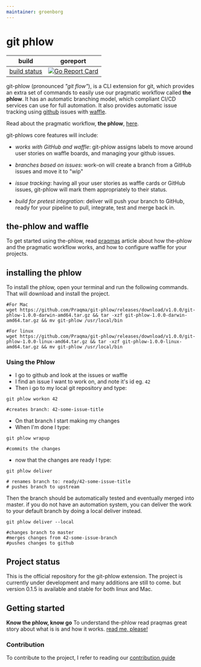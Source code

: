 ```yaml
---
maintainer: groenborg
---
```


# git phlow 

| build | goreport |
| ------------- | ----------------- |
| [build status](https://concourse.code.praqma.com/api/v1/teams/main/pipelines/git-phlow/jobs/integration/badge) | [![Go Report Card](https://goreportcard.com/badge/github.com/Praqma/git-phlow)](https://goreportcard.com/report/github.com/Praqma/git-phlow)       |


git-phlow (pronounced _"git flow"_), is a CLI extension for git, which provides an extra set of commands to easily use our pragmatic workflow called **the phlow**.  It has an automatic branching model, which compliant CI/CD services can use for full automation.  It also provides automatic issue tracking using [github](https://github.com) issues with [waffle](https://waffle.io/).

Read about the pragmatic workflow, **the phlow**, [here](http://www.praqma.com/stories/a-pragmatic-workflow/).

git-phlows core features will include:

- *works with GitHub and waffle*: git-phlow assigns labels to move around user stories on waffle boards, and managing your github issues.

- *branches based on issues*:  work-on will create a branch from a GitHub issues and move it to "wip"

- *issue tracking*: having all your user stories as waffle cards or GitHub issues, git-phlow will mark them appropriately to their status.

- *build for pretest integration*: deliver will push your branch to GitHub, ready for your pipeline to pull, integrate, test and merge back in.

## the-phlow and waffle
To get started using the-phlow, read [praqmas](http://www.praqma.com/stories/a-pragmatic-workflow/) article about how the-phlow and the pragmatic workflow works, and how to configure waffle for your projects.

## installing the phlow
To install the phlow, open your terminal and run the following commands. That will download and install the project. 

```shell
#For Mac
wget https://github.com/Praqma/git-phlow/releases/download/v1.0.0/git-phlow-1.0.0-darwin-amd64.tar.gz && tar -xzf git-phlow-1.0.0-darwin-amd64.tar.gz && mv git-phlow /usr/local/bin

#For linux
wget https://github.com/Praqma/git-phlow/releases/download/v1.0.0/git-phlow-1.0.0-linux-amd64.tar.gz && tar -xzf git-phlow-1.0.0-linux-amd64.tar.gz && mv git-phlow /usr/local/bin
```

### Using the Phlow
- I go to github and look at the issues or waffle
- I find an issue I want to work on, and note it's id eg. `42`
- Then i go to my local git repository and type: 

```git
git phlow workon 42

#creates branch: 42-some-issue-title
```
- On that branch I start making my changes
- When I'm done I type: 

```git
git phlow wrapup

#commits the changes
```
- now that the changes are ready I type: 

```git
git phlow deliver

# renames branch to: ready/42-some-issue-title
# pushes branch to upstream
```

Then the branch should be automatically tested and eventually merged into master. 
if you do not have an automation system, you can deliver the work to your default branch by doing a local deliver instead. 

```git
git phlow deliver --local

#changes branch to master
#merges changes from 42-some-issue-branch
#pushes changes to github
```

## Project status
This is the official repository for the git-phlow extension. The project is currently under development and many additions are still to come. but version 0.1.5 is available and stable for both linux and Mac. 


## Getting started
**Know the phlow, know go**
To understand the-phlow read praqmas great story about what is is and how it works. [read me, please!](http://www.praqma.com/stories/a-pragmatic-workflow/)

### Contribution
To contribute to the project, I refer to reading our [contribution guide](https://github.com/Praqma/git-phlow/blob/master/CONTRIBUTING.md)
